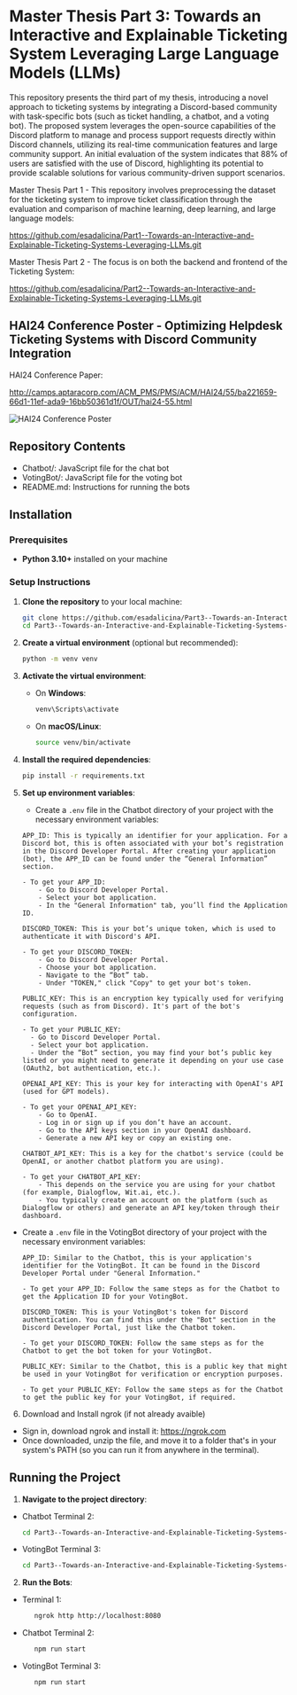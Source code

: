 # Master Thesis Part 3: Towards an Interactive and Explainable Ticketing System Leveraging Large Language Models (LLMs)

This repository presents the third part of my thesis, introducing a novel approach to ticketing systems by integrating a Discord-based community with task-specific bots (such as ticket handling, a chatbot, and a voting bot). The proposed system leverages the open-source capabilities of the Discord platform to manage and process support requests directly within Discord channels, utilizing its real-time communication features and large community support. An initial evaluation of the system indicates that 88% of users are satisfied with the use of Discord, highlighting its potential to provide scalable solutions for various community-driven support scenarios. 

Master Thesis Part 1 - This repository involves preprocessing the dataset for the ticketing system to improve ticket classification through the evaluation and comparison of machine learning, deep learning, and large language models:

https://github.com/esadalicina/Part1--Towards-an-Interactive-and-Explainable-Ticketing-Systems-Leveraging-LLMs.git

Master Thesis Part 2 - The focus is on both the backend and frontend of the Ticketing System:

https://github.com/esadalicina/Part2--Towards-an-Interactive-and-Explainable-Ticketing-Systems-Leveraging-LLMs.git


## HAI24 Conference Poster - Optimizing Helpdesk Ticketing Systems with Discord Community Integration

HAI24 Conference Paper:

http://camps.aptaracorp.com/ACM_PMS/PMS/ACM/HAI24/55/ba221659-66d1-11ef-ada9-16bb50361d1f/OUT/hai24-55.html


![HAI24 Conference Poster](Poster.jpg)



## Repository Contents

- Chatbot/: JavaScript file for the chat bot
- VotingBot/: JavaScript file for the voting bot
- README.md: Instructions for running the bots


## Installation

### Prerequisites

- **Python 3.10+** installed on your machine

### Setup Instructions

1. **Clone the repository** to your local machine:

    ```bash
    git clone https://github.com/esadalicina/Part3--Towards-an-Interactive-and-Explainable-Ticketing-Systems-Leveraging-LLMs.git
    cd Part3--Towards-an-Interactive-and-Explainable-Ticketing-Systems-Leveraging-LLMs
    ```

2. **Create a virtual environment** (optional but recommended):

    ```bash
    python -m venv venv
    ```

3. **Activate the virtual environment**:

    - On **Windows**:

      ```bash
      venv\Scripts\activate
      ```

    - On **macOS/Linux**:

      ```bash
      source venv/bin/activate
      ```

4. **Install the required dependencies**:

    ```bash
    pip install -r requirements.txt
    ```

5. **Set up environment variables**:
   
   - Create a `.env` file in the Chatbot directory of your project with the necessary environment variables:

    ```plaintext
    APP_ID: This is typically an identifier for your application. For a Discord bot, this is often associated with your bot’s registration in the Discord Developer Portal. After creating your application (bot), the APP_ID can be found under the “General Information” section.

    - To get your APP_ID:
        - Go to Discord Developer Portal.
        - Select your bot application.
        - In the "General Information" tab, you’ll find the Application ID.

    DISCORD_TOKEN: This is your bot’s unique token, which is used to authenticate it with Discord's API.

    - To get your DISCORD_TOKEN:
        - Go to Discord Developer Portal.
        - Choose your bot application.
        - Navigate to the “Bot” tab.
        - Under "TOKEN," click "Copy" to get your bot's token.

    PUBLIC_KEY: This is an encryption key typically used for verifying requests (such as from Discord). It's part of the bot's configuration.

    - To get your PUBLIC_KEY:
      - Go to Discord Developer Portal.
      - Select your bot application.
      - Under the “Bot” section, you may find your bot’s public key listed or you might need to generate it depending on your use case (OAuth2, bot authentication, etc.).

    OPENAI_API_KEY: This is your key for interacting with OpenAI's API (used for GPT models).

    - To get your OPENAI_API_KEY:
        - Go to OpenAI.
        - Log in or sign up if you don’t have an account.
        - Go to the API keys section in your OpenAI dashboard.
        - Generate a new API key or copy an existing one.

    CHATBOT_API_KEY: This is a key for the chatbot's service (could be OpenAI, or another chatbot platform you are using).

    - To get your CHATBOT_API_KEY:
        - This depends on the service you are using for your chatbot (for example, Dialogflow, Wit.ai, etc.).
        - You typically create an account on the platform (such as Dialogflow or others) and generate an API key/token through their dashboard.

    ```

  - Create a `.env` file in the VotingBot directory of your project with the necessary environment variables:

    ```plaintext
    APP_ID: Similar to the Chatbot, this is your application's identifier for the VotingBot. It can be found in the Discord Developer Portal under "General Information."

    - To get your APP_ID: Follow the same steps as for the Chatbot to get the Application ID for your VotingBot.

    DISCORD_TOKEN: This is your VotingBot's token for Discord authentication. You can find this under the "Bot" section in the Discord Developer Portal, just like the Chatbot token.
    
    - To get your DISCORD_TOKEN: Follow the same steps as for the Chatbot to get the bot token for your VotingBot.

    PUBLIC_KEY: Similar to the Chatbot, this is a public key that might be used in your VotingBot for verification or encryption purposes.

    - To get your PUBLIC_KEY: Follow the same steps as for the Chatbot to get the public key for your VotingBot, if required.
    ```

6. Download and Install ngrok (if not already avaible)
   
- Sign in, download ngrok and install it: https://ngrok.com
- Once downloaded, unzip the file, and move it to a folder that's in your system's PATH (so you can run it from anywhere in the terminal).

    
## Running the Project

1. **Navigate to the project directory**:

- Chatbot Terminal 2:
  
    ```bash
    cd Part3--Towards-an-Interactive-and-Explainable-Ticketing-Systems-Leveraging-LLMs/Chatbot
    ```
- VotingBot Terminal 3:
  
    ```bash
    cd Part3--Towards-an-Interactive-and-Explainable-Ticketing-Systems-Leveraging-LLMs/VotingBot
    ```

2. **Run the Bots**:

- Terminal 1:
  
    ```bash
       ngrok http http://localhost:8080
    ```

- Chatbot Terminal 2:
  
    ```bash
       npm run start 
    ```
  
- VotingBot Terminal 3:
  
    ```bash
       npm run start 
    ```


  

